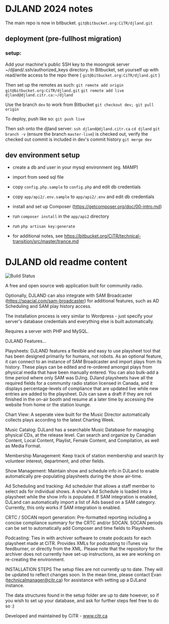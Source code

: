 # DJLAND 2024 notes

The main repo is now in bitbucket. `git@bitbucket.org:CiTR/djland.git`

## deployment (pre-fullhost migration)
### setup:
Add your machine's public SSH key to the moongrok server ~/djland/.ssh/authorized_keys directory.
In Bitbucket, set yourself up with read/write access to the repo there ( `git@bitbucket.org:CiTR/djland.git` )

Then set up the remotes as such:
`git remote add origin git@bitbucket.org:CiTR/djland.git`
`git remote add live djland@djland.citr.ca:~/djland`

Use the branch `dev` to work from Bitbucket
`git checkout dev; git pull origin`

To deploy, push like so: `git push live`

Then ssh onto the djland server:
`ssh djland@djland.citr.ca`
`cd djland`
`git branch -v` (ensure the branch `master-live`) is checked out, verify the checked out commit is included in dev's commit history
`git merge dev`

## dev environment setup

- create a db and user in your mysql environment (eg. MAMP)
- import from seed sql file
- copy `config.php.sample` to `config.php` and edit db credentials
- copy `app/api2/.env.sample` to `app/api2/.env` and edit db credentials
- install and set up Composer (https://getcomposer.org/doc/00-intro.md)
- run `composer install` in the `app/api2` directory
- run `php artisan key:generate`

- for additional notes, see https://bitbucket.org/CiTR/technical-transition/src/master/trance.md











# DJLAND old readme content

![Build Status](https://travis-ci.org/CiTR/djland.svg?branch=master)

A free and open source web application built for community radio.

Optionally, DJLAND can also integrate with SAM Broadcaster (https://spacial.com/sam-broadcaster) for additional features, such as AD Scheduling and SAM play history access.

The installation process is very similar to Wordpress - just specify your server's database credentials and everything else is built automatically.

Requires a server with PHP and MySQL.

DJLAND Features...

Playsheets:
DJLAND features a flexible and easy to use playsheet tool that has been designed primarily for humans, not robots.  As an optional feature, it can connect to an instance of SAM Broadcaster and import plays from its history.  These plays can be edited and re-ordered amongst plays from physical media that have been manually entered.  You can also bulk-add a time period where only SAM was DJing.
DJland playsheets have all the required fields for a community radio station licensed in Canada, and it displays percentage-levels of compliance that are updated live while new entries are added to the playsheet.  DJs can save a draft if they are not finished in the on-air booth and resume at a later time by accessing the website from home or the station lounge.

Chart View:
A seperate view built for the Music Director automatically collects plays according to the latest Charting Week.

Music Catalog:
DJLand has a searchable Music Database for managing physical CDs, at the release level.
Can search and organize by Canadian Content, Local Content, Playlist, Female Content, and Compilation, as well as Media Format.

Membership Management:
Keep track of station membership and search by volunteer interest, department, and other fields.

Show Management:
Maintain show and schedule info in DJLand to enable automatically pre-populating playsheets during the show air-time.

Ad Scheduling and tracking:
Ad scheduler that allows a staff member to select ads for individual shows.  A show's Ad Schedule is loaded into a playsheet while the show info is populated.  If SAM integration is enabled, DJLand can automatically import a list of Ads based on a SAM category.  Currently, this only works if SAM integration is enabled.

CRTC / SOCAN report generation:
Pre-formatted reporting including a concise compliance summary for the CRTC and/or SOCAN.
SOCAN periods can be set to automatically add Composer and time fields to Playsheets.

Podcasting:
Ties in with archiver software to create podcasts for each playsheet made at CiTR. Provides XMLs for podcasting to iTunes via feedburner, or directly from the XML. Please note that the repository for the archiver does not currently have set-up instructions, as we are working on re-creating the environment.



INSTALLATION STEPS
The setup files are not currently up to date. They will be updated to reflect changes soon. In the mean time, please contact Evan (technicalmanager@citr.ca) for assistance with setting up a DJLand instance.

The data structures found in the setup folder are up to date however, so if you wish to set up your database, and ask for further steps feel free to do so :)

Developed and maintained by CiTR - www.citr.ca
